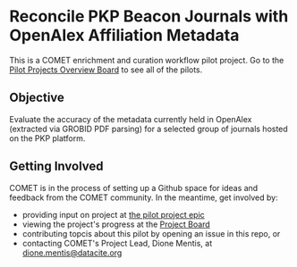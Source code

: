 # Reconcile PKP Beacon Journals with OpenAlex Affiliation Metadata

This is a COMET enrichment and curation workflow pilot project. Go to the [Pilot Projects Overview Board](https://github.com/orgs/cometadata/projects/14) to see all of the pilots.  

## Objective

Evaluate the accuracy of the metadata currently held in OpenAlex (extracted via GROBID PDF parsing) for a selected group of journals hosted on the PKP platform.

## Getting Involved 

COMET is in the process of setting up a Github space for ideas and feedback from the COMET community. In the meantime, get involved by: 
* providing input on project at [the pilot project epic](https://github.com/cometadata/reconcile-pkp-beacon-journals-w-openalex-affiliation-metadata/issues/6)
* viewing the project's progress at the [Project Board](https://github.com/orgs/cometadata/projects/11)
* contributing topcis about this pilot by opening an issue in this repo, or
* contacting COMET's Project Lead, Dione Mentis, at [dione.mentis@datacite.org](mailto:dione.mentis@datacite.org)

